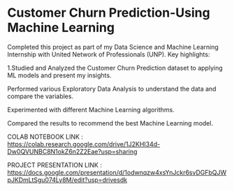 # Customer Churn Prediction-Using Machine Learning

Completed this project as part of my Data Science and Machine Learning Internship with United Network of Professionals (UNP). Key highlights:

1.Studied and Analyzed the Customer Churn Prediction dataset to applying ML models and present my insights.

Performed various Exploratory Data Analysis to understand the data and compare the variables.

Experimented with different Machine Learning algorithms.

Compared the results to recommend the best Machine Learning model.

COLAB NOTEBOOK LINK : 
https://colab.research.google.com/drive/1J2KHI34d-Dw0QVUNBC8N1okZ6n2Z2Eae?usp=sharing

PROJECT PRESENTATION LINK : 
https://docs.google.com/presentation/d/1odwnqzw4xsYnJckr6svDGFbQJWpJKDmLtSgu074Ly8M/edit?usp=drivesdk
